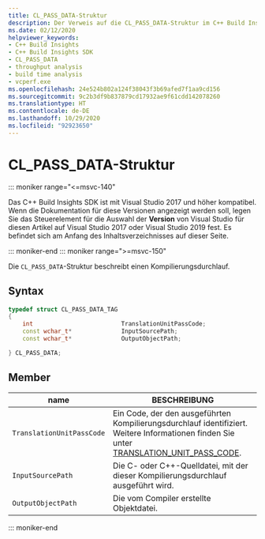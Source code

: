 ```yaml
---
title: CL_PASS_DATA-Struktur
description: Der Verweis auf die CL_PASS_DATA-Struktur im C++ Build Insights SDK.
ms.date: 02/12/2020
helpviewer_keywords:
- C++ Build Insights
- C++ Build Insights SDK
- CL_PASS_DATA
- throughput analysis
- build time analysis
- vcperf.exe
ms.openlocfilehash: 24e524b802a124f38043f3b69afed7f1aa9cd156
ms.sourcegitcommit: 9c2b3df9b837879cd17932ae9f61cdd142078260
ms.translationtype: HT
ms.contentlocale: de-DE
ms.lasthandoff: 10/29/2020
ms.locfileid: "92923650"
---
```

# <a name="cl_pass_data-structure"></a>CL_PASS_DATA-Struktur

::: moniker range="<=msvc-140"

Das C++ Build Insights SDK ist mit Visual Studio 2017 und höher kompatibel. Wenn die Dokumentation für diese Versionen angezeigt werden soll, legen Sie das Steuerelement für die Auswahl der **Version** von Visual Studio für diesen Artikel auf Visual Studio 2017 oder Visual Studio 2019 fest. Es befindet sich am Anfang des Inhaltsverzeichnisses auf dieser Seite.

::: moniker-end
::: moniker range=">=msvc-150"

Die `CL_PASS_DATA`-Struktur beschreibt einen Kompilierungsdurchlauf.

## <a name="syntax"></a>Syntax

```cpp
typedef struct CL_PASS_DATA_TAG
{
    int                         TranslationUnitPassCode;
    const wchar_t*              InputSourcePath;
    const wchar_t*              OutputObjectPath;

} CL_PASS_DATA;
```

## <a name="members"></a>Member

| name | BESCHREIBUNG |
|--|--|
| `TranslationUnitPassCode` | Ein Code, der den ausgeführten Kompilierungsdurchlauf identifiziert. Weitere Informationen finden Sie unter [TRANSLATION_UNIT_PASS_CODE](translation-unit-pass-code-enum.md). |
| `InputSourcePath` | Die C- oder C++-Quelldatei, mit der dieser Kompilierungsdurchlauf ausgeführt wird. |
| `OutputObjectPath` | Die vom Compiler erstellte Objektdatei. |

::: moniker-end
